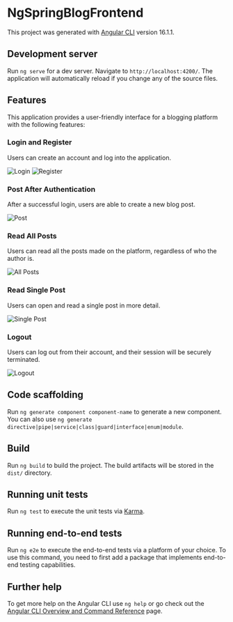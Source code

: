 # NgSpringBlogFrontend

This project was generated with [Angular CLI](https://github.com/angular/angular-cli) version 16.1.1.

## Development server

Run `ng serve` for a dev server. Navigate to `http://localhost:4200/`. The application will automatically reload if you change any of the source files.

## Features

This application provides a user-friendly interface for a blogging platform with the following features:

### Login and Register

Users can create an account and log into the application. 

![Login](https://i.ibb.co/y6d1p9q/L.png)
![Register](https://i.ibb.co/TPDRMG9/R.png)

### Post After Authentication

After a successful login, users are able to create a new blog post.

![Post]([url-of-post-screenshot](https://ibb.co/f43GfV3))

### Read All Posts

Users can read all the posts made on the platform, regardless of who the author is.

![All Posts]([url-of-all-posts-screenshot](https://ibb.co/J5tjz7s))

### Read Single Post

Users can open and read a single post in more detail.

![Single Post]([url-of-single-post-screenshot](https://ibb.co/8s61ScB))

### Logout

Users can log out from their account, and their session will be securely terminated.

![Logout]([url-of-logout-screenshot](https://ibb.co/ydSz3Mr))


## Code scaffolding

Run `ng generate component component-name` to generate a new component. You can also use `ng generate directive|pipe|service|class|guard|interface|enum|module`.

## Build

Run `ng build` to build the project. The build artifacts will be stored in the `dist/` directory.

## Running unit tests

Run `ng test` to execute the unit tests via [Karma](https://karma-runner.github.io).

## Running end-to-end tests

Run `ng e2e` to execute the end-to-end tests via a platform of your choice. To use this command, you need to first add a package that implements end-to-end testing capabilities.

## Further help

To get more help on the Angular CLI use `ng help` or go check out the [Angular CLI Overview and Command Reference](https://angular.io/cli) page.
